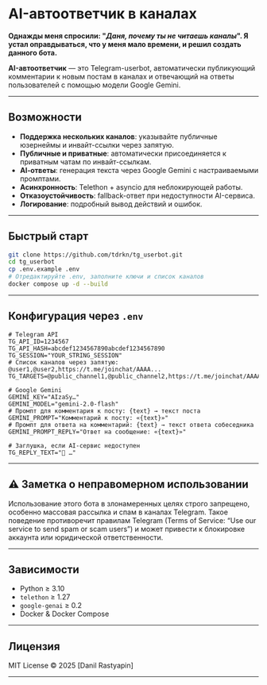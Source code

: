 # AI-автоответчик в каналах 

**Однажды меня спросили: "_Даня, почему ты не читаешь каналы_". Я устал оправдываться, что у меня мало времени, и решил создать данного бота.**

**AI-автоответчик** — это Telegram-userbot, автоматически публикующий комментарии к новым постам в каналах и отвечающий на ответы пользователей с помощью модели Google Gemini.

---

## Возможности

- **Поддержка нескольких каналов**: указывайте публичные юзернеймы и инвайт-ссылки через запятую.  
- **Публичные и приватные**: автоматически присоединяется к приватным чатам по инвайт-ссылкам.  
- **AI‑ответы**: генерация текста через Google Gemini с настраиваемыми промптами.  
- **Асинхронность**: Telethon + asyncio для неблокирующей работы.  
- **Отказоустойчивость**: fallback-ответ при недоступности AI-сервиса.  
- **Логирование**: подробный вывод действий и ошибок.

---

## Быстрый старт

```bash
git clone https://github.com/tdrkn/tg_userbot.git
cd tg_userbot
cp .env.example .env
# Отредактируйте .env, заполните ключи и список каналов
docker compose up -d --build
```

---

## Конфигурация через `.env`

```env
# Telegram API
TG_API_ID=1234567
TG_API_HASH=abcdef1234567890abcdef1234567890
TG_SESSION="YOUR_STRING_SESSION"
# Список каналов через запятую: @user1,@user2,https://t.me/joinchat/AAAA...
TG_TARGETS=@public_channel1,@public_channel2,https://t.me/joinchat/AAAAA...

# Google Gemini
GEMINI_KEY="AIzaSy…"
GEMINI_MODEL="gemini-2.0-flash"
# Промпт для комментария к посту: {text} → текст поста
GEMINI_PROMPT="Комментарий к посту: «{text}»"
# Промпт для ответа на комментарий: {text} → текст ответа собеседника
GEMINI_PROMPT_REPLY="Ответ на сообщение: «{text}»"

# Заглушка, если AI-сервис недоступен
TG_REPLY_TEXT="🤖 …"
```

---

## ⚠️ Заметка о неправомерном использовании

Использование этого бота в злонамеренных целях строго запрещено, особенно массовая рассылка и спам в каналах Telegram. Такое поведение противоречит правилам Telegram (Terms of Service: “Use our service to send spam or scam users”) и может привести к блокировке аккаунта или юридической ответственности.

---

## Зависимости

- Python ≥ 3.10  
- `telethon` ≥ 1.27  
- `google-genai` ≥ 0.2  
- Docker & Docker Compose  

---

## Лицензия

MIT License © 2025 [Danil Rastyapin]  

---
